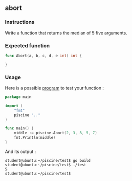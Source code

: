 ## abort

### Instructions

Write a function that returns the median of 5 five arguments.

### Expected function

```go
func Abort(a, b, c, d, e int) int {

}
```

### Usage

Here is a possible [program](TODO-LINK) to test your function :

```go
package main

import (
	"fmt"
	piscine ".."
)

func main() {
	middle := piscine.Abort(2, 3, 8, 5, 7)
	fmt.Println(middle)
}
```

And its output :

```console
student@ubuntu:~/piscine/test$ go build
student@ubuntu:~/piscine/test$ ./test
5
student@ubuntu:~/piscine/test$
```
